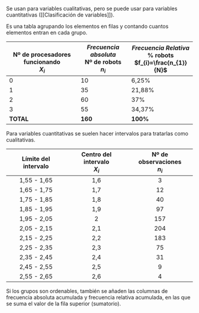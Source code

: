 
Se usan para variables cualitativas, pero se puede usar para variables cuantitativas ([[Clasificación de variables]]).

Es una tabla agrupando los elementos en filas y contando cuantos elementos entran en cada grupo.

| <br>Nº de procesadores funcionando<br>$X_{i}$ | *Frecuencia absoluta*<br>Nº de robots<br>$n_{i}$ | *Frecuencia Relativa*<br>% robots<br>$f_{i}=\frac{n_{1}}{N}$ |
| --------------------------------------------- | ------------------------------------------------ | ------------------------------------------------------------ |
| 0                                             | 10                                               | 6,25%                                                        |
| 1                                             | 35                                               | 21,88%                                                       |
| 2                                             | 60                                               | 37%                                                          |
| 3                                             | 55                                               | 34,37%                                                       |
| **TOTAL**                                     | **160**                                          | **100%**                                                     |

Para variables cuantitativas se suelen hacer intervalos para tratarlas como cualitativas.

| Límite del intervalo | Centro del intervalo<br>$X_i$ | Nº de observaciones<br>$n_i$ |
| :------------------: | :---------------------------: | :--------------------------: |
|     1,55 - 1,65      |              1,6              |              3               |
|     1,65 - 1,75      |              1,7              |              12              |
|     1,75 - 1,85      |              1,8              |              40              |
|     1,85 - 1,95      |              1,9              |              97              |
|     1,95 - 2,05      |               2               |             157              |
|     2,05 - 2,15      |              2,1              |             204              |
|     2,15 - 2,25      |              2,2              |             183              |
|     2,25 - 2,35      |              2,3              |              75              |
|     2,35 - 2,45      |              2,4              |              31              |
|     2,45 - 2,55      |              2,5              |              9               |
|     2,55 - 2,65      |              2,6              |              4               |

Si los grupos son ordenables, también se añaden las columnas de frecuencia absoluta acumulada y frecuencia relativa acumulada, en las que se suma el valor de la fila superior (sumatorio).
